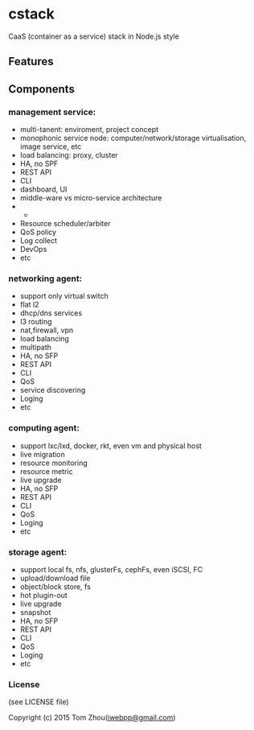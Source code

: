 # cstack
CaaS (container as a service) stack in Node.js style

## Features


## Components

### management service:
- multi-tanent: enviroment, project concept
- monophonic service node: computer/network/storage virtualisation, image service, etc
- load balancing: proxy, cluster
- HA, no SPF
- REST API
- CLI
- dashboard, UI
- middle-ware vs micro-service architecture 
- -
- Resource scheduler/arbiter
- QoS policy
- Log collect
- DevOps
- etc

### networking agent: 
- support only virtual switch
- flat l2
- dhcp/dns services
- l3 routing
- nat,firewall, vpn
- load balancing
- multipath 
- HA, no SFP
- REST API
- CLI
- QoS
- service discovering
- Loging
- etc

### computing agent: 
- support lxc/lxd, docker, rkt, even vm and physical host
- live migration
- resource monitoring
- resource metric
- live upgrade
- HA, no SFP
- REST API
- CLI
- QoS
- Loging
- etc

### storage agent:
- support local fs, nfs, glusterFs, cephFs, even iSCSI, FC
- upload/download file
- object/block store, fs
- hot plugin-out
- live upgrade
- snapshot
- HA, no SFP
- REST API
- CLI
- QoS
- Loging
- etc


### License

(see LICENSE file)

Copyright (c) 2015 Tom Zhou(iwebpp@gmail.com)


